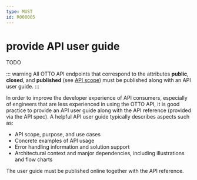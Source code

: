 ```yaml
---
type: MUST
id: R000005
---
```


# provide API user guide

TODO

::: warning
All OTTO API endpoints that correspond to the attributes **public**, **closed**, and **published** (see [API scope](./guidelines/010_core-principles/30_api-scope.md)) must be published along with an API user guide.
:::

In order to improve the developer experience of API consumers, especially of engineers that are less experienced in using the OTTO API, it is good practice to provide an API user guide along with the API reference (provided via the API spec).
A helpful API user guide typically describes aspects such as:

* API scope, purpose, and use cases
* Concrete examples of API usage
* Error handling information and solution support
* Architectural context and manjor dependencies, including illustrations and flow charts

The user guide must be published online together with the API reference.
